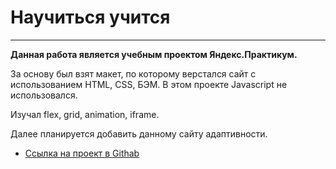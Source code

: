  # Научиться учится #
___
**Данная работа является учебным проектом Яндекс.Практикум.**

За основу был взят макет, по которому верстался сайт с использованием HTML, CSS, БЭМ. В этом проекте Javascript не использовался.

Изучал flex, grid, animation, iframe.

Далее планируется добавить данному сайту адаптивности.

* [Ссылка на проект в Githab]( https://kishlyanovp.github.io/how-to-learn/index.html)
